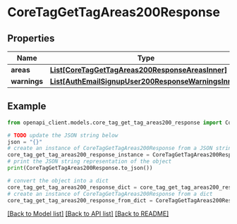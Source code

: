 # CoreTagGetTagAreas200Response


## Properties

Name | Type | Description | Notes
------------ | ------------- | ------------- | -------------
**areas** | [**List[CoreTagGetTagAreas200ResponseAreasInner]**](CoreTagGetTagAreas200ResponseAreasInner.md) |  | 
**warnings** | [**List[AuthEmailSignupUser200ResponseWarningsInner]**](AuthEmailSignupUser200ResponseWarningsInner.md) |  | [optional] 

## Example

```python
from openapi_client.models.core_tag_get_tag_areas200_response import CoreTagGetTagAreas200Response

# TODO update the JSON string below
json = "{}"
# create an instance of CoreTagGetTagAreas200Response from a JSON string
core_tag_get_tag_areas200_response_instance = CoreTagGetTagAreas200Response.from_json(json)
# print the JSON string representation of the object
print(CoreTagGetTagAreas200Response.to_json())

# convert the object into a dict
core_tag_get_tag_areas200_response_dict = core_tag_get_tag_areas200_response_instance.to_dict()
# create an instance of CoreTagGetTagAreas200Response from a dict
core_tag_get_tag_areas200_response_from_dict = CoreTagGetTagAreas200Response.from_dict(core_tag_get_tag_areas200_response_dict)
```
[[Back to Model list]](../README.md#documentation-for-models) [[Back to API list]](../README.md#documentation-for-api-endpoints) [[Back to README]](../README.md)


